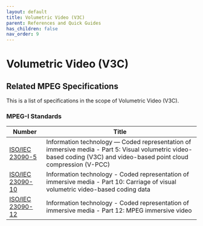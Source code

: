 ```yaml
---
layout: default
title: Volumetric Video (V3C)
parent: References and Quick Guides
has_children: false
nav_order: 9
---
```


# Volumetric Video (V3C)

## Related MPEG Specifications

This is a list of specifications in the scope of Volumetric Video (V3C).

### MPEG-I Standards

 Number | Title  
 -- | --
[ISO/IEC 23090-5](https://www.iso.org/standard/83535.html) | Information technology — Coded representation of immersive media - Part 5: Visual volumetric video-based coding (V3C) and video-based point cloud compression (V-PCC)
[ISO/IEC 23090-10](https://www.iso.org/standard/78991.html) | Information technology - Coded representation of immersive media - Part 10: Carriage of visual volumetric video-based coding data
[ISO/IEC 23090-12](https://www.iso.org/standard/79113.html) | Information technology - Coded representation of immersive media - Part 12: MPEG immersive video

